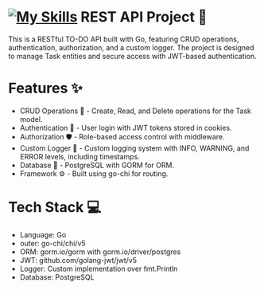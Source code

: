 # [![My Skills](https://skillicons.dev/icons?i=go)](https://skillicons.dev)  REST API Project :rocket: 
This is a RESTful TO-DO API built with Go, featuring CRUD operations, authentication, authorization, and a custom logger. The project is designed to manage Task entities and secure access with JWT-based authentication.

# Features :sparkles:
- CRUD Operations :wrench: - Create, Read, and Delete operations for the Task model.
- Authentication :key: - User login with JWT tokens stored in cookies.
- Authorization :shield: - Role-based access control with middleware.
- Custom Logger :loudspeaker: - Custom logging system with INFO, WARNING, and ERROR levels, including timestamps.
- Database :floppy_disk: - PostgreSQL with GORM for ORM.
- Framework :gear: - Built using go-chi for routing.
# Tech Stack :computer:
- Language: Go
- outer: go-chi/chi/v5
- ORM: gorm.io/gorm with gorm.io/driver/postgres
- JWT: github.com/golang-jwt/jwt/v5
- Logger: Custom implementation over fmt.Println
- Database: PostgreSQL
